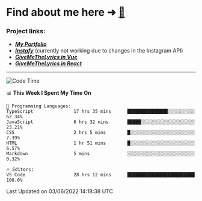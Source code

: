 # Find about me here ➜ [🧑](https://pauabella.dev)

### Project links:
- ***[My Portfolio](https://pauabella.dev)***
- ***[Instafy](https://instafy.me)*** (currently not working due to changes in the Instagram API)
- ***[GiveMeTheLyrics in Vue](https://lyrics.pauabella.dev)***
- ***[GiveMeTheLyrics in React](https://pauabella.dev/GiveMeTheLyrics)***

---
<!--START_SECTION:waka-->
![Code Time](http://img.shields.io/badge/Code%20Time-1%2C129%20hrs%2010%20mins-blue)

📊 **This Week I Spent My Time On** 

```text
💬 Programming Languages: 
TypeScript               17 hrs 35 mins      ███████████████░░░░░░░░░░   62.34% 
JavaScript               6 hrs 32 mins       █████░░░░░░░░░░░░░░░░░░░░   23.21% 
CSS                      2 hrs 5 mins        █░░░░░░░░░░░░░░░░░░░░░░░░   7.39% 
HTML                     1 hr 51 mins        █░░░░░░░░░░░░░░░░░░░░░░░░   6.57% 
Markdown                 5 mins              ░░░░░░░░░░░░░░░░░░░░░░░░░   0.32%

🔥 Editors: 
VS Code                  28 hrs 12 mins      █████████████████████████   100.0%

```


 Last Updated on 03/06/2022 14:18:38 UTC
<!--END_SECTION:waka-->
